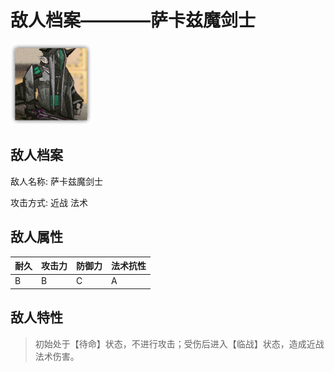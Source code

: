 # 敌人档案————萨卡兹魔剑士

![萨卡兹魔剑士](./eneIcons/萨卡兹魔剑士.png)

## 敌人档案

敌人名称: 萨卡兹魔剑士

攻击方式: 近战 法术

## 敌人属性

| 耐久      | 攻击力  | 防御力 | 法术抗性 |
|---------|------|-----|------|
| B | B | C | A |

## 敌人特性
> 初始处于【待命】状态，不进行攻击；受伤后进入【临战】状态，造成近战法术伤害。
